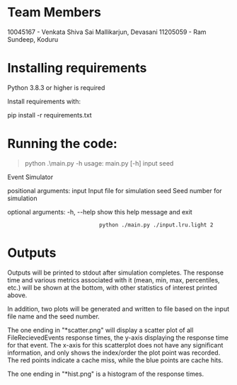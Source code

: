 # Team Members
10045167 - Venkata Shiva Sai Mallikarjun, Devasani
11205059 - Ram Sundeep, Koduru


# Installing requirements

Python 3.8.3 or higher is required

Install requirements with:

pip install -r requirements.txt


# Running the code:
> python .\main.py -h
usage: main.py [-h] input seed

Event Simulator

positional arguments:
  input       Input file for simulation
  seed        Seed number for simulation

optional arguments:
  -h, --help  show this help message and exit


                                 python ./main.py ./input.lru.light 2


# Outputs

Outputs will be printed to stdout after simulation completes. The response time and various metrics associated with it (mean, min, max, percentiles, etc.) will be shown at the bottom, with other statistics of interest printed above.

In addition, two plots will be generated and written to file based on the input file name and the seed number. 

The one ending in "*scatter.png" will display a scatter plot of all FileRecievedEvents response times, the y-axis displaying the response time for that event.
The x-axis for this scatterplot does not have any significant information, and only shows the index/order the plot point was recorded. The red points indicate a cache miss, while the blue points are cache hits.

The one ending in "*hist.png" is a histogram of the response times.